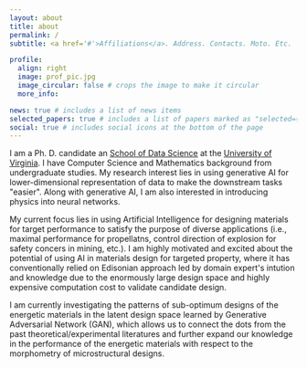 ```yaml
---
layout: about
title: about
permalink: /
subtitle: <a href='#'>Affiliations</a>. Address. Contacts. Moto. Etc.

profile:
  align: right
  image: prof_pic.jpg
  image_circular: false # crops the image to make it circular
  more_info:

news: true # includes a list of news items
selected_papers: true # includes a list of papers marked as "selected={true}"
social: true # includes social icons at the bottom of the page
---
```


I am a Ph. D. candidate an [School of Data Science](https://datascience.virginia.edu) at the [University of Virginia](https://www.virginia.edu). I have Computer Science and Mathematics background from undergraduate studies. My research interest lies in using generative AI for lower-dimensional representation of data to make the downstream tasks "easier". Along with generative AI, I am also interested in introducing physics into neural networks.

My current focus lies in using Artificial Intelligence for designing materials for target performance to satisfy the purpose of diverse applications (i.e., maximal performance for propellatns, control direction of explosion for safety concers in mining, etc.). I am highly motivated and excited about the potential of using AI in materials design for targeted property, where it has conventionally relied on Edisonian approach led by domain expert's intution and knowledge due to the enormously large design space and highly expensive computation cost to validate candidate design.

I am currently investigating the patterns of sub-optimum designs of the energetic materials in the latent design space learned by Generative Adversarial Network (GAN), which allows us to connect the dots from the past theoretical/experimental literatures and further expand our knowledge in the performance of the energetic materials with respect to the morphometry of microstructural designs.
